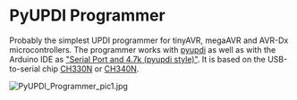 # PyUPDI Programmer
Probably the simplest UPDI programmer for tinyAVR, megaAVR and AVR-Dx microcontrollers. The programmer works with [pyupdi](https://github.com/mraardvark/pyupdi) as well as with the Arduino IDE as ["Serial Port and 4.7k (pyupdi style)"](https://github.com/SpenceKonde/megaTinyCore). It is based on the USB-to-serial chip [CH330N](https://datasheet.lcsc.com/szlcsc/2008191734_WCH-Jiangsu-Qin-Heng-CH330N_C108996.pdf) or [CH340N](https://datasheet.lcsc.com/lcsc/2101130932_WCH-Jiangsu-Qin-Heng-CH340N_C506813.pdf).

![PyUPDI_Programmer_pic1.jpg](https://raw.githubusercontent.com/wagiminator/AVR-Programmer/master/PyUPDI_Programmer/PyUPDI_Programmer_pic1.jpg)


